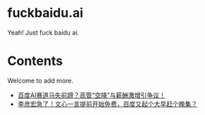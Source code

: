# fuckbaidu.ai

Yeah! Just fuck baidu ai.

# Contents

Welcome to add more.

- [百度AI赛道马失前蹄？高管“空降”与薪酬激增引争议！](https://mp.weixin.qq.com/s/j2-lj0Sd6bgDZwTMCOAM1A)
- [李彦宏急了！文心一言提前开始免费，百度又起个大早赶个晚集？](https://news.qq.com/rain/a/20250317A09HS600)
